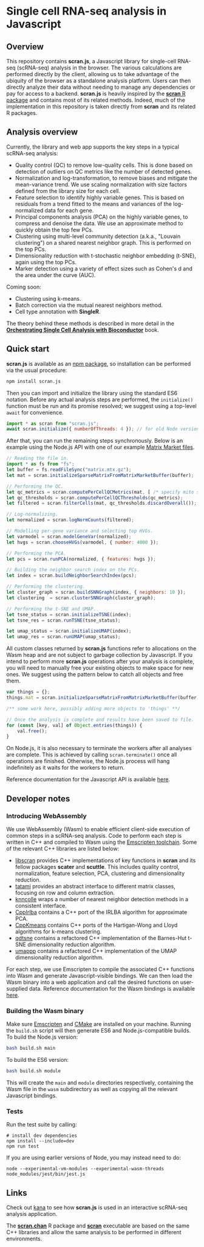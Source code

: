 # Single cell RNA-seq analysis in Javascript

## Overview

This repository contains **scran.js**, a Javascript library for single-cell RNA-seq (scRNA-seq) analysis in the browser.
The various calculations are performed directly by the client, allowing us to take advantage of the ubiquity of the browser as a standalone analysis platform.
Users can then directly analyze their data without needing to manage any dependencies or pay for access to a backend.
**scran.js** is heavily inspired by the [**scran** R package](https://bioconductor.org/packages/scran) and contains most of its related methods.
Indeed, much of the implementation in this repository is taken directly from **scran** and its related R packages.

## Analysis overview

Currently, the library and web app supports the key steps in a typical scRNA-seq analysis:

- Quality control (QC) to remove low-quality cells.
This is done based on detection of outliers on QC metrics like the number of detected genes.
- Normalization and log-transformation, to remove biases and mitigate the mean-variance trend.
We use scaling normalization with size factors defined from the library size for each cell.
- Feature selection to identify highly variable genes.
This is based on residuals from a trend fitted to the means and variances of the log-normalized data for each gene.
- Principal components analysis (PCA) on the highly variable genes, to compress and denoise the data.
We use an approximate method to quickly obtain the top few PCs.
- Clustering using multi-level community detection (a.k.a., "Louvain clustering") on a shared nearest neighbor graph.
This is performed on the top PCs.
- Dimensionality reduction with t-stochastic neighbor embedding (t-SNE), again using the top PCs.
- Marker detection using a variety of effect sizes such as Cohen's d and the area under the curve (AUC).

Coming soon:

- Clustering using k-means.
- Batch correction via the mutual nearest neighbors method.
- Cell type annotation with **SingleR**.

The theory behind these methods is described in more detail in the [**Orchestrating Single Cell Analysis with Bioconductor**](https://bioconductor.org/books/release/OSCA/) book. 

## Quick start

**scran.js** is available as an [npm package](https://www.npmjs.com/package/scran.js), so installation can be performed via the usual procedure:

```sh
npm install scran.js
```

Then you can import and initialize the library using the standard ES6 notation.
Before any actual analysis steps are performed, the `initialize()` function must be run and its promise resolved;
we suggest using a top-level `await` for convenience.

```js
import * as scran from "scran.js";
await scran.initialize({ numberOfThreads: 4 }); // for old Node versions, set localFile: true
```

After that, you can run the remaining steps synchronously.
Below is an example using the Node.js API with one of our example [Matrix Market files](https://github.com/jkanche/random-test-files).

```js
// Reading the file in.
import * as fs from "fs";
let buffer = fs.readFileSync("matrix.mtx.gz");
let mat = scran.initializeSparseMatrixFromMatrixMarketBuffer(buffer);

// Performing the QC.
let qc_metrics = scran.computePerCellQCMetrics(mat, [ /* specify mito subset here */ ]);
let qc_thresholds = scran.computePerCellQCThresholds(qc_metrics);
let filtered = scran.filterCells(mat, qc_thresholds.discardOverall());

// Log-normalizing.
let normalized = scran.logNormCounts(filtered);

// Modelling per-gene variance and selecting top HVGs. 
let varmodel = scran.modelGeneVar(normalized);
let hvgs = scran.chooseHVGs(varmodel, { number: 4000 });

// Performing the PCA.
let pcs = scran.runPCA(normalized, { features: hvgs });

// Building the neighbor search index on the PCs.
let index = scran.buildNeighborSearchIndex(pcs);

// Performing the clustering. 
let cluster_graph = scran.buildSNNGraph(index, { neighbors: 10 });
let clustering  = scran.clusterSNNGraph(cluster_graph);

// Performing the t-SNE and UMAP.
let tsne_status = scran.initializeTSNE(index);
let tsne_res = scran.runTSNE(tsne_status);

let umap_status = scran.initializeUMAP(index);
let umap_res = scran.runUMAP(umap_status);
```

All custom classes returned by **scran.js** functions refer to allocations on the Wasm heap and are not subject to garbage collection by Javascript.
If you intend to perform more **scran.js** operations after your analysis is complete, you will need to manually free your existing objects to make space for new ones.
We suggest using the pattern below to catch all objects and free them.

```js
var things = {};
things.mat = scran.initializeSparseMatrixFromMatrixMarketBuffer(buffer);

/** some work here, possibly adding more objects to 'things' **/

// Once the analysis is complete and results have been saved to file.
for (const [key, val] of Object.entries(things)) {
    val.free();
}
```

On Node.js, it is also necessary to terminate the workers after all analyses are complete.
This is achieved by calling `scran.terminate()` once all operations are finished.
Otherwise, the Node.js process will hang indefinitely as it waits for the workers to return.

Reference documentation for the Javascript API is available [here](https://jkanche.github.io/scran.js).

## Developer notes

### Introducing WebAssembly 

We use WebAssembly (Wasm) to enable efficient client-side execution of common steps in a scRNA-seq analysis.
Code to perform each step is written in C++ and compiled to Wasm using the [Emscripten toolchain](https://emscripten.org/).
Some of the relevant C++ libraries are listed below:

- [libscran](https://github.com/LTLA/libscran) provides C++ implementations of key functions in **scran** and its fellow packages **scater** and **scuttle**.
This includes quality control, normalization, feature selection, PCA, clustering and dimensionality reduction.
- [tatami](https://github.com/LTLA/tatami) provides an abstract interface to different matrix classes, focusing on row and column extraction.
- [knncolle](https://github.com/LTLA/knncolle) wraps a number of nearest neighbor detection methods in a consistent interface.
- [CppIrlba](https://github.com/LTLA/CppIrlba) contains a C++ port of the IRLBA algorithm for approximate PCA.
- [CppKmeans](https://github.com/LTLA/CppKmeans) contains C++ ports of the Hartigan-Wong and Lloyd algorithms for k-means clustering.
- [qdtsne](https://github.com/LTLA/qdtsne) contains a refactored C++ implementation of the Barnes-Hut t-SNE dimensionality reduction algorithm.
- [umappp](https://github.com/LTLA/umappp) contains a refactored C++ implementation of the UMAP dimensionality reduction algorithm.

For each step, we use Emscripten to compile the associated C++ functions into Wasm and generate Javascript-visible bindings.
We can then load the Wasm binary into a web application and call the desired functions on user-supplied data.
Reference documentation for the Wasm bindings is available [here](https://jkanche.github.io/scran.js/wasm).

### Building the Wasm binary

Make sure [Emscripten](https://emscripten.org/docs/getting_started/downloads.html) and [CMake](https://cmake.org/download/) are installed on your machine.
Running the `build.sh` script will then generate ES6 and Node.js-compatible builds.
To build the Node.js version:

```sh
bash build.sh main
```

To build the ES6 version:

```sh
bash build.sh module
```

This will create the `main` and `module` directories respectively,
containing the Wasm file in the `wasm` subdirectory as well as copying all the relevant Javascript bindings.

### Tests

Run the test suite by calling:

```
# install dev dependencies
npm install --include=dev
npm run test
```

If you are using earlier versions of Node, you may instead need to do:

```
node --experimental-vm-modules --experimental-wasm-threads node_modules/jest/bin/jest.js
```

## Links

Check out [kana](https://github.com/jkanche/kana) to see how **scran.js** is used in an interactive scRNA-seq analysis application.

The [**scran.chan**](https://github.com/LTLA/scran.chan) R package and [**scran**](https://github.com/LTLA/scran-cli) executable 
are based on the same C++ libraries and allow the same analysis to be performed in different environments.
